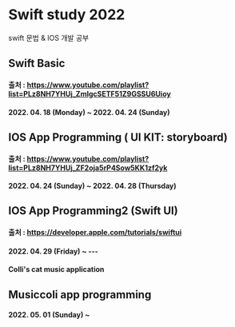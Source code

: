 # Swift study 2022
swift 문법 & IOS 개발 공부

## Swift Basic 
#### 출처 : https://www.youtube.com/playlist?list=PLz8NH7YHUj_ZmlgcSETF51Z9GSSU6Uioy
#### 2022. 04. 18 (Monday) ~ 2022. 04. 24 (Sunday)

## IOS App Programming ( UI KIT: storyboard)
#### 출처 : https://www.youtube.com/playlist?list=PLz8NH7YHUj_ZF2oja5rP4Sow5KK1zf2yk
#### 2022. 04. 24 (Sunday) ~ 2022. 04. 28 (Thursday)

## IOS App Programming2 (Swift UI)
#### 출처 : https://developer.apple.com/tutorials/swiftui
#### 2022. 04. 29 (Friday) ~ ---


#### Colli's cat music application
## Musiccoli app programming
#### 2022. 05. 01 (Sunday) ~
